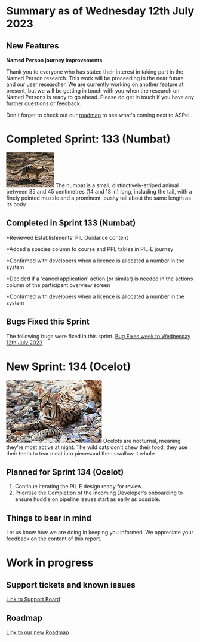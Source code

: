 # Summary as of Wednesday 12th July 2023

## New Features

**Named Person journey improvements**

Thank you to everyone who has stated their interest in taking part in the Named Person research. This work will be proceeding in the near future and our user researcher. We are currently working on another feature at present, but we will be getting in touch with you when the research on Named Persons is ready to go ahead. Please do get in touch if you have any further questions or feedback.

Don't forget to check out our [roadmap](https://roadmap.prodpad.com/937455be-8d08-11ed-aa53-2a7db0eb1d9c) to see what's coming next to ASPeL.

# Completed Sprint: 133 (Numbat)
![Martin Pot (Martybugs at en.wikipedia), CC BY 3.0 <https://creativecommons.org/licenses/by/3.0>, via Wikimedia Commons](graphs/Numbat.jpg)
The numbat is a small, distinctively-striped animal between 35 and 45 centimetres (14 and 18 in) long, including the tail, with a finely pointed muzzle and a prominent, bushy tail about the same length as its body
## Completed in Sprint 133 (Numbat)
*Reviewed Establishments' PIL Guidance content

*Added a species column to course and PPL tables in PIL-E journey

*Confirmed with developers when a licence is allocated a number in the system

*Decided if a 'cancel application' action (or similar) is needed in the actions column of the participant overview screen

*Confirmed with developers when a licence is allocated a number in the system


  
 
## Bugs Fixed this Sprint
The following bugs were fixed in this sprint.
[Bug Fixes week to Wednesday 12th July 2023](graphs/Bugs12072023.png)



# New Sprint: 134 (Ocelot)

![Tom Smylie, Public domain, via Wikimedia Commons](graphs/Ocelot.jpg)
Ocelots are nocturnal, meaning they're most active at night. The wild cats don't chew their food, they use their teeth to tear meat into piecesand then swallow it whole.

## Planned for Sprint 134 (Ocelot)
1) Continue iterating the PIL E design ready for review.
2) Prioritise the Completion of the incoming Developer's onboarding to ensure huddle on pipeline issues start as early as possible.

## Things to bear in mind
Let us know how we are doing in keeping you informed. We appreciate your feedback on the content of this report.

# Work in progress

## Support tickets and known issues
[Link to Support Board](https://collaboration.homeoffice.gov.uk/jira/secure/RapidBoard.jspa?rapidView=1717)


## Roadmap

[Link to our new Roadmap](https://roadmap.prodpad.com/937455be-8d08-11ed-aa53-2a7db0eb1d9c)
